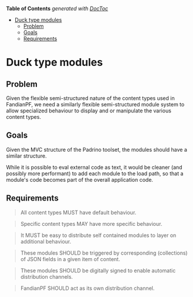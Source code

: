 **Table of Contents**  *generated with [DocToc](http://doctoc.herokuapp.com/)*

- [Duck type modules](#duck-type-modules)
	- [Problem](#problem)
	- [Goals](#goals)
	- [Requirements](#requirements)

# Duck type modules

## Problem

Given the flexible semi-structured nature of the content types used in 
FandianPF, we need a similarly flexible semi-structured module system 
to allow specialized behaviour to display and or manipulate the various 
content types.

## Goals

Given the MVC structure of the Padrino toolset, the modules should have 
a similar structure. 

While it is possible to eval external code as text, it would be cleaner 
(and possibly more performant) to add each module to the load path, so 
that a module's code becomes part of the overall application code.

## Requirements

> All content types MUST have default behaviour.

> Specific content types MAY have more specific behaviour.

> It MUST be easy to distribute self contained modules to layer on 
> additional behaviour.

> These modules SHOULD be triggered by corresponding (collections) of 
> JSON fields in a given item of content.

> These modules SHOULD be digitally signed to enable automatic 
> distribution channels.

> FandianPF SHOULD act as its own distribution channel.
